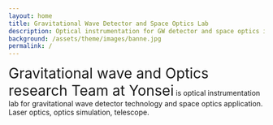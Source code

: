 ```yaml
---
layout: home
title: Gravitational Wave Detector and Space Optics Lab
description: Optical instrumentation for GW detector and space optics in Yonsei University
background: /assets/theme/images/banne.jpg
permalink: /
---
```


<span style="font-size:28px">Gravitational wave and Optics research Team at Yonsei</span> is optical instrumentation lab for gravitational wave detector technology and space optics application. Laser optics, optics simulation, telescope.


